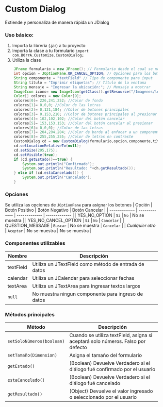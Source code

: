 # Custom Dialog

Extiende y personaliza de manera rápida un JDialog

### Uso básico:
1. Importa la librería (.jar) a tu proyecto
2. Importa la clase a tu formulario
`import com.B0rrA.Customize.CustomDialog;`
3. Utiliza la clase
```JAVA
    JFrame formulario = new JFrame(); // Formulario desde el cual se mostrará 
    int opcion = JOptionPane.OK_CANCEL_OPTION; // Opciones para los botones
    String componente = "textField" // Tipo de componente para input
    String título = "Imprimir etiquetas"; // Título de la ventana
    String mensaje = "Ingresar la ubicación:"; // Mensaje a mostrar
    ImageIcon icono= new ImageIcon(getClass().getResource("/Imagenes/logo.png")); //Ícono para la ventana
    Color[] colores = new Color[9];
    colores[0]= 226,241,252; //Color de fondo
    colores[1]= 0,0,0; //Color de las letras
    colores[2]= 0,121,184; //Color de botones principales
    colores[3]= 0,153,210; //Color de botones principales al presionar
    colores[4]= 102,102,102; //Color del botón cancelar
    colores[5]= 153,153,153; //Color del botón cancelar al presionar
    colores[6]= 0,0,0); //Color de las letras
    colores[7]= 204,204,204; //Color de borde al enfocar a un componente
    colores[8]= 255,255,255; //Color de letras en contraste
    CustomDialog cd = new CustomDialog(formulario,opcion,componente,título,mensaje,colores,icono);
    cd.setLocationRelativeTo(null);
    cd.setSize(295,175);
    cd.setVisible(true);
    if (cd.getEstado()==true) {
        System.out.println("Confirmado");
        System.out.println("Resultado: "+ch.getResultado());
    } else if (cd.estaCancelado()) {
        System.out.println("Cancelado");
    }
```
### Opciones
Se utiliza las opciones de `JOptionPane` para asignar los botones
| Opción  | Botón Positivo | Botón Negativo | Botón Cancelar |
| ------------- | ------------- | ------------- | ------------- |
| YES_NO_OPTION  | `Sí`  | `No` | No se muestra |
| YES_NO_CANCEL_OPTION  | `Sí`  | `No` | `Cancelar` |
| QUESTION_MESSAGE  | `Buscar` | No se muestra | `Cancelar` |
| *Cualquier otro* | `Aceptar` | No se muestra | No se muestra |

### Componentes utilizables
| Nombre  | Descripción |
| ------------- | ------------- |
| textField  | Utiliza un JTextField como método de entrada de datos  |
| calendar  | Utiliza un JCalendar para seleccionar fechas  |
| textArea  | Utiliza un JTextArea para ingresar textos largos  |
| `null` | No muestra ningun componente para ingreso de datos |

### Métodos principales
| Método  | Descripción |
| ------------- | ------------- |
| `setSoloNúmeros(boolean)`  |  Cuando se utiliza textField, asigna si aceptará solo números. Falso por defecto |
| `setTamaño(Dimension)`  | Asigna el tamaño del formulario  |
| `getEstado()`  | (Boolean) Devuelve Verdadero si el diálogo fué confirmado por el usuario |
| `estaCancelado()` | (Boolean) Devuelve Verdadero si el diálogo fué cancelado |
| `getResultado()` | (Object) Devuelve el valor ingresado o seleccionado por el usuario |
